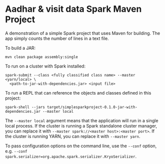 Aadhar & visit data Spark Maven Project
=======================================

A demonstration of a simple Spark project that uses Maven for building.  The app simply counts the
number of lines in a text file.

To build a JAR:

    mvn clean package assembly:single

To run on a cluster with Spark installed:

    spark-submit --class <fully classified class name> --master <yarn/local> \
      <path-to-jar-with-dependencies.jar> <input file>

To run a REPL that can reference the objects and classes defined in this project:

    spark-shell --jars target/simplesparkproject-0.1.0-jar-with-dependencies.jar --master local

The `--master local` argument means that the application will run in a single local process.  If
the cluster is running a Spark standalone cluster manager, you can replace it with
`--master spark://<master host>:<master port>`. If the cluster is running YARN, you can replace it
with `--master yarn`.

To pass configuration options on the command line, use the `--conf` option, e.g.
`--conf spark.serializer=org.apache.spark.serializer.KryoSerializer`.
